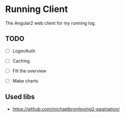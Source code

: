 # Running Client

The Angular2 web client for my running log.

## TODO

 * [ ] Login/Auth
 * [ ] Caching
 * [ ] Fill the overview
 * [ ] Make charts


## Used libs

* https://github.com/michaelbromley/ng2-pagination/